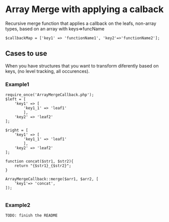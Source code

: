 # Array Merge with applying a calback
Recursive merge function that applies a callback on the leafs, non-array types, based on an array with keys=>funcName
```
$callbackMap = ['key1' => 'functionName1', 'key2'=>'functionName2'];
```

## Cases to use
When you have structures that you want to transform diferently based on keys, (no level tracking, all occurences).

### Example1
```
require_once('ArrayMergeCallback.php');
$left = [
    'key1' => [
        'key1_1' => 'leaf1'
        ],
    'key2' => 'leaf2'
];

$right = [
    'key1' => [
        'key1_1' => 'leaf1'
        ],
    'key2' => 'leaf2'
];

function concat($str1, $str2){
    return "{$str1}_{$str2}";
}

ArrayMergeCallback::merge($arr1, $arr2, [
    'key1'=> 'concat',
]);


```

### Example2
```
TODO: finish the README
```
